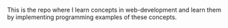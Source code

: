 This is the repo where I learn concepts in web-development and learn them by implementing programming examples of these concepts.
